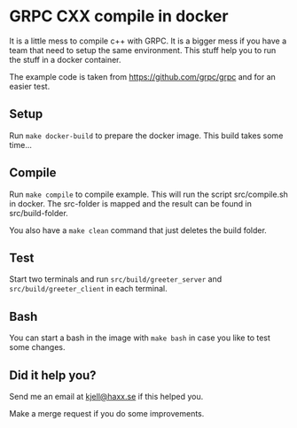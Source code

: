 # GRPC CXX compile in docker

It is a little mess to compile c++ with GRPC. It is a bigger mess if you have a team that need to setup the same environment.
This stuff help you to run the stuff in a docker container.

The example code is taken from https://github.com/grpc/grpc and for an easier test.

## Setup

Run `make docker-build` to prepare the docker image.
This build takes some time...

## Compile

Run `make compile` to compile example.
This will run the script src/compile.sh in docker.
The src-folder is mapped and the result can be found in src/build-folder.

You also have a `make clean` command that just deletes the build folder.

## Test

Start two terminals and run `src/build/greeter_server` and `src/build/greeter_client` in each terminal.

## Bash

You can start a bash in the image with `make bash` in case you like to test some changes.

## Did it help you?

Send me an email at kjell@haxx.se if this helped you.

Make a merge request if you do some improvements.
